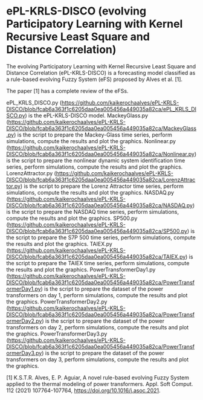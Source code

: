 # ePL-KRLS-DISCO (evolving Participatory Learning with Kernel Recursive Least Square and Distance Correlation)

The evolving Participatory Learning with Kernel Recursive Least Square and Distance Correlation (ePL-KRLS-DISCO) is a forecasting model classified as a rule-based evolving Fuzzy System (eFS) proposed by Alves et al. [1].

The paper [1] has a complete review of the eFSs.

ePL_KRLS_DISCO.py (https://github.com/kaikerochaalves/ePL-KRLS-DISCO/blob/fcab6a363f1c6205daa0ea005456a449035a82ca/ePL_KRLS_DISCO.py) is the ePL-KRLS-DISCO model.
MackeyGlass.py (https://github.com/kaikerochaalves/ePL-KRLS-DISCO/blob/fcab6a363f1c6205daa0ea005456a449035a82ca/MackeyGlass.py) is the script to prepare the Mackey-Glass time series, perform simulations, compute the results and plot the graphics.
Nonlinear.py (https://github.com/kaikerochaalves/ePL-KRLS-DISCO/blob/fcab6a363f1c6205daa0ea005456a449035a82ca/Nonlinear.py) is the script to prepare the nonlinear dynamic system identification time series, perform simulations, compute the results and plot the graphics.
LorenzAttractor.py (https://github.com/kaikerochaalves/ePL-KRLS-DISCO/blob/fcab6a363f1c6205daa0ea005456a449035a82ca/LorenzAttractor.py) is the script to prepare the Lorenz Attractor time series, perform simulations, compute the results and plot the graphics.
NASDAQ.py (https://github.com/kaikerochaalves/ePL-KRLS-DISCO/blob/fcab6a363f1c6205daa0ea005456a449035a82ca/NASDAQ.py) is the script to prepare the NASDAQ time series, perform simulations, compute the results and plot the graphics.
SP500.py (https://github.com/kaikerochaalves/ePL-KRLS-DISCO/blob/fcab6a363f1c6205daa0ea005456a449035a82ca/SP500.py) is the script to prepare the S7P 500 time series, perform simulations, compute the results and plot the graphics.
TAIEX.py (https://github.com/kaikerochaalves/ePL-KRLS-DISCO/blob/fcab6a363f1c6205daa0ea005456a449035a82ca/TAIEX.py) is the script to prepare the TAIEX time series, perform simulations, compute the results and plot the graphics.
PowerTransformerDay1.py (https://github.com/kaikerochaalves/ePL-KRLS-DISCO/blob/fcab6a363f1c6205daa0ea005456a449035a82ca/PowerTransformerDay1.py) is the script to prepare the dataset of the power transformers on day 1, perform simulations, compute the results and plot the graphics.
PowerTransformerDay2.py (https://github.com/kaikerochaalves/ePL-KRLS-DISCO/blob/fcab6a363f1c6205daa0ea005456a449035a82ca/PowerTransformerDay2.py) is the script to prepare the dataset of the power transformers on day 2, perform simulations, compute the results and plot the graphics.
PowerTransformerDay3.py (https://github.com/kaikerochaalves/ePL-KRLS-DISCO/blob/fcab6a363f1c6205daa0ea005456a449035a82ca/PowerTransformerDay3.py) is the script to prepare the dataset of the power transformers on day 3, perform simulations, compute the results and plot the graphics.

[1] K.S.T.R. Alves, E. P. Aguiar, A novel rule-based evolving Fuzzy System applied to the thermal modeling of power transformers. Appl. Soft Comput. 112 (2021) 107764-107764, https://doi.org/10.1016/j.asoc.2021.
